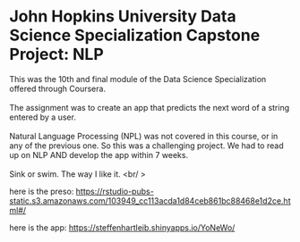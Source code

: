 # John Hopkins University Data Science Specialization Capstone Project: NLP

This was the 10th and final module of the Data Science Specialization offered through Coursera.<br/>
<br/>
The assignment was to create an app that predicts the next word of a string entered by a user.<br/>
<br/>
Natural Language Processing (NPL) was not covered in this course, or in any of the previous one. So this was a challenging project. We had to read up on NLP AND develop the app within 7 weeks. <br/>
<br/>
Sink or swim. The way I like it. <br/ >
<br/>

here is the preso: https://rstudio-pubs-static.s3.amazonaws.com/103949_cc113acda1d84ceb861bc88468e1d2ce.html#/

here is the app: https://steffenhartleib.shinyapps.io/YoNeWo/

 

